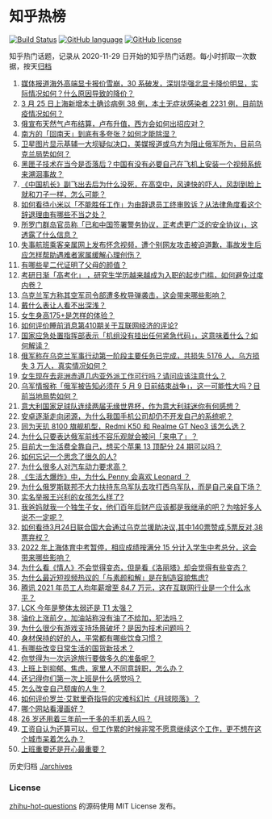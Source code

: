 # 知乎热榜
[![Build Status](https://github.com/ToWeLong/zhihu-hot-questions/workflows/CI/badge.svg)](https://github.com/ToWeLong/zhihu-hot-questions/actions)
[![GitHub language](https://img.shields.io/badge/language-golang-orange.svg)](https://golang.org/)
[![GitHub license](https://img.shields.io/github/license/ToWeLong/zhihu-hot-questions)](https://github.com/ToWeLong/zhihu-hot-questions/blob/main/LICENSE)

知乎热门话题，记录从 2020-11-29 日开始的知乎热门话题。每小时抓取一次数据，按天[归档](./archives)

<!-- BEGIN -->

1. [媒体报道海外高端显卡报价雪崩，30 系破发，深圳华强北显卡降价明显，实际情况如何？什么原因导致的降价？](https://www.zhihu.com/question/523982393)
1. [3 月 25 日上海新增本土确诊病例 38 例，本土无症状感染者 2231 例，目前防疫情况如何？](https://www.zhihu.com/question/524169222)
1. [俄宣布天然气卢布结算，卢布升值，西方会如何出招应对？](https://www.zhihu.com/question/523798526)
1. [南方的「回南天」到底有多夸张？如何才能除湿？](https://www.zhihu.com/question/524024628)
1. [卫星图片显示基辅一大坝疑似决口，美媒报道或乌方为阻止俄军所为，目前乌克兰局势如何？](https://www.zhihu.com/question/524001807)
1. [黑匣子技术在当今是否落后？中国有没有必要自己在飞机上安装一个视频系统来溯洄事故？](https://www.zhihu.com/question/523481069)
1. [《中国机长》副飞出去后为什么没死，在高空中，风速快的吓人，风刮到脸上就和刀子一样，怎么可能？](https://www.zhihu.com/question/363183046)
1. [如何看待小米以「不能胜任工作」为由辞退员工终审败诉？从法律角度看这个辞退理由有哪些不当之处？](https://www.zhihu.com/question/524055722)
1. [所罗门群岛官员称「已和中国签署警务协议，正考虑更广泛的安全协议」，这透露了什么信息？](https://www.zhihu.com/question/524027795)
1. [失事航班乘客亲属网上发布怀念视频，遭个别网友攻击被迫道歉，事故发生后应怎样帮助遇难者家属缓解心理创伤？](https://www.zhihu.com/question/524069014)
1. [有哪些星二代证明了父母的颜值？](https://www.zhihu.com/question/38444231)
1. [考研日渐「高考化」 ，研究生学历越来越成为入职的起步门槛，如何避免过度内卷？](https://www.zhihu.com/question/523675954)
1. [乌克兰军方称其空军司令部遭多枚导弹袭击，这会带来哪些影响？](https://www.zhihu.com/question/524168281)
1. [戴什么表让人看不出深浅？](https://www.zhihu.com/question/447868724)
1. [女生身高175+是怎样的体验？](https://www.zhihu.com/question/352054645)
1. [如何评价睡前消息第410期关于互联网经济的评论?](https://www.zhihu.com/question/524090984)
1. [国家应急处置指挥部表示「机组没有挂出任何紧急代码」，这意味着什么？如何解读？](https://www.zhihu.com/question/524067601)
1. [俄军称在乌克兰军事行动第一阶段主要任务已完成，共损失 5176 人，乌方损失 3 万人，真实情况如何？](https://www.zhihu.com/question/524109243)
1. [女生现在去非洲赤道几内亚外派工作可行吗？请问应该注意什么？](https://www.zhihu.com/question/457987913)
1. [乌军情报称「俄军被告知必须在 5 月 9 日前结束战争」，这一可能性大吗？目前当地局势如何？](https://www.zhihu.com/question/524076973)
1. [意大利国家足球队连续两届无缘世界杯，作为意大利球迷你有何感想？](https://www.zhihu.com/question/523966226)
1. [安卓逐渐走向闭源，为什么我国手机公司却仍不开发自己的系统呢？](https://www.zhihu.com/question/521745458)
1. [同为天玑 8100 旗舰机型，Redmi K50 和 Realme GT Neo3 该怎么选？](https://www.zhihu.com/question/523439967)
1. [为什么只要表达俄军前线不容乐观就会被问「来电了」？](https://www.zhihu.com/question/520598849)
1. [目前大一生活费全靠自己，想买个苹果 13 顶配分 24 期可以吗？](https://www.zhihu.com/question/523783501)
1. [如何忘记一个思念了很久的人?](https://www.zhihu.com/question/524131013)
1. [为什么很多人对汽车动力要求高？](https://www.zhihu.com/question/51670656)
1. [《生活大爆炸》中，为什么 Penny 会喜欢 Leonard ？](https://www.zhihu.com/question/30852667)
1. [为什么俄罗斯联邦不大力扶持东乌军队去攻打西乌军队，而是自己亲自下场？](https://www.zhihu.com/question/523788180)
1. [实名举报王兴利的女孩怎么样了?](https://www.zhihu.com/question/513139706)
1. [我爸妈就我一个独生子女，他们百年后财产应该都是我继承的吧？为啥好多人说不一定呢？](https://www.zhihu.com/question/507248594)
1. [如何看待3月24日联合国大会通过乌克兰援助决议,其中140票赞成,5票反对,38票弃权？](https://www.zhihu.com/question/523965621)
1. [2022 年上海体育中考暂停，相应成绩按满分 15 分计入学生中考总分，这会带来哪些影响？](https://www.zhihu.com/question/523785636)
1. [为什么看《情人》不会觉得变态，但是看《洛丽塔》却会觉得有些变态？](https://www.zhihu.com/question/293458508)
1. [为什么最近短视频热议的「与素颜和解」是在制造容貌焦虑?](https://www.zhihu.com/question/523567929)
1. [腾讯 2021 年员工人均年薪增至 84.7 万元，这在互联网行业是一个什么水平？](https://www.zhihu.com/question/523823261)
1. [LCK 今年是整体太弱还是 T1 太强？](https://www.zhihu.com/question/522646005)
1. [油价上涨前夕，加油站称没有油了不给加，犯法吗？](https://www.zhihu.com/question/522405803)
1. [为什么很少有游戏支持场景破坏？是因为技术问题吗？](https://www.zhihu.com/question/43616312)
1. [身材保持的好的人，平常都有哪些饮食习惯？](https://www.zhihu.com/question/523599161)
1. [有哪些改变日常生活的国货新技术？](https://www.zhihu.com/question/523491716)
1. [你觉得为一次远途旅行要做多久的准备呢？](https://www.zhihu.com/question/480039737)
1. [上班上到抑郁、焦虑，家里人不同意辞职，怎么办？](https://www.zhihu.com/question/523194441)
1. [还记得你们第一次上班是什么感觉吗？](https://www.zhihu.com/question/517214673)
1. [怎么改变自己颓废的人生？](https://www.zhihu.com/question/435036403)
1. [如何评价罗兰·艾默里奇指导的灾难科幻片《月球陨落》？](https://www.zhihu.com/question/514693767)
1. [哪个网站看漫画好？](https://www.zhihu.com/question/20105722)
1. [26 岁还用着三年前一千多的手机丢人吗？](https://www.zhihu.com/question/523364184)
1. [工资自认为还算可以，但工作累的时候非常不愿意继续这个工作，更不想在这个城市呆着怎么办？](https://www.zhihu.com/question/523700476)
1. [上班重要还是开心最重要？](https://www.zhihu.com/question/523463621)

<!-- END -->

历史归档 [./archives](./archives)


### License
[zhihu-hot-questions](https://github.com/towelong/zhihu-hot-questions) 的源码使用 MIT License 发布。